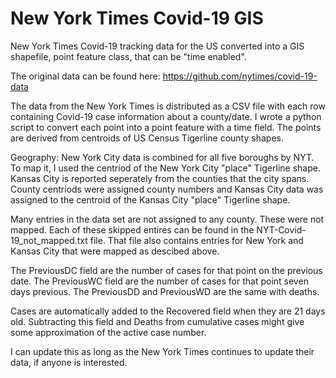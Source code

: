 # New York Times Covid-19 GIS
 New York Times Covid-19 tracking data for the US converted into a GIS shapefile, point feature class, that can be "time enabled".
 
 The original data can be found here: https://github.com/nytimes/covid-19-data

 The data from the New York Times is distributed as a CSV file with each row containing Covid-19 case information about a county/date. 
 I wrote a python script to convert each point into a point feature with a time field. The points are derived from centroids of US Census 
 Tigerline county shapes. 
 
 Geography: New York City data is combined for all five boroughs by NYT. To map it, I used the centriod of the New York City "place" 
 Tigerline shape. Kansas City is reported seperately from the counties that the city spans. County centriods were assigned county numbers
 and Kansas City data was assigned to the centroid of the Kansas City "place" Tigerline shape. 
 
 Many entries in the data set are not assigned to any county. These were not mapped. Each of these skipped entires can be found in the 
 NYT-Covid-19_not_mapped.txt file. That file also contains entries for New York and Kansas City that were mapped as descibed above.
 
 The PreviousDC field are the number of cases for that point on the previous date. The PreviousWC field are the number of cases for that 
 point seven days previous. The PreviousDD and PreviousWD are the same with deaths. 
 
 Cases are automatically added to the Recovered field when they are 21 days old. Subtracting this field and Deaths from cumulative cases
 might give some approximation of the active case number. 
 
 I can update this as long as the New York Times continues to update their data, if anyone is interested.
